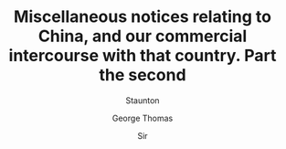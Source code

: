 ---
title: "Miscellaneous notices relating to China, and our commercial intercourse with that country. Part the second"
author: ["Staunton", "George Thomas", "Sir"]
year: 1828
language: ["English"]
genre: ["History & Culture", "Arts & Aesthetics"]
description: "An 'unpublished' supplement to the author's Miscellaneous notices relating to China, and our commercial intercourse with that country, London, 1822 The abstract on Vaccine inoculation at end, is printed in Chinese characters on double leaves, printed on one side only Essay on the literary habits and..."
collections: ["historical-texts"]
sources:
  - name: "Internet Archive"
    url: "https://archive.org/details/miscellaneousnot02stau"
    type: "other"
references:
  - name: "Open Library: Miscellaneous notices relating to"
    url: "https://openlibrary.org/search?q=Miscellaneous+notices+relating+to+China+and+Staunton"
    type: "other"
featured: false
publishDate: 2025-10-30
tags: ['historical-texts']
---